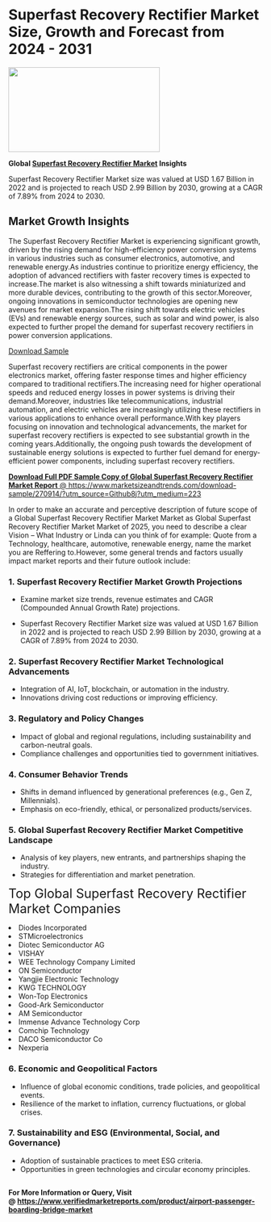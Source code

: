 <H1>Superfast Recovery Rectifier Market Size, Growth and Forecast from 2024 - 2031</H1><img class="aligncenter size-medium wp-image-584254" src="https://thirdeyenews.in/wp-content/uploads/2024/09/Global-Market-Research-300x168.jpeg" alt="" width="300" height="168" /><p><strong>Global&nbsp;<a href="https://www.marketsizeandtrends.com/download-sample/270914/?utm_source=Github8j?utm_medium=223">Superfast Recovery Rectifier Market</a> Insights</strong></p><p>Superfast Recovery Rectifier Market size was valued at USD 1.67 Billion in 2022 and is projected to reach USD 2.99 Billion by 2030, growing at a CAGR of 7.89% from 2024 to 2030.</p><p><h2>Market Growth Insights</h2> <p>The Superfast Recovery Rectifier Market is experiencing significant growth, driven by the rising demand for high-efficiency power conversion systems in various industries such as consumer electronics, automotive, and renewable energy.As industries continue to prioritize energy efficiency, the adoption of advanced rectifiers with faster recovery times is expected to increase.The market is also witnessing a shift towards miniaturized and more durable devices, contributing to the growth of this sector.Moreover, ongoing innovations in semiconductor technologies are opening new avenues for market expansion.The rising shift towards electric vehicles (EVs) and renewable energy sources, such as solar and wind power, is also expected to further propel the demand for superfast recovery rectifiers in power conversion applications.</p> <p><a href="#">Download Sample</a></p> <p>Superfast recovery rectifiers are critical components in the power electronics market, offering faster response times and higher efficiency compared to traditional rectifiers.The increasing need for higher operational speeds and reduced energy losses in power systems is driving their demand.Moreover, industries like telecommunications, industrial automation, and electric vehicles are increasingly utilizing these rectifiers in various applications to enhance overall performance.With key players focusing on innovation and technological advancements, the market for superfast recovery rectifiers is expected to see substantial growth in the coming years.Additionally, the ongoing push towards the development of sustainable energy solutions is expected to further fuel demand for energy-efficient power components, including superfast recovery rectifiers.</p> <p><a href="#"></p><p><span class=""><strong>Download Full PDF Sample Copy of Global Superfast Recovery Rectifier Market Report</strong> @ <a href="https://www.marketsizeandtrends.com/download-sample/270914/?utm_source=Github8j?utm_medium=223" target="_blank">https://www.marketsizeandtrends.com/download-sample/270914/?utm_source=Github8j?utm_medium=223</a></span></p><p>In order to make an accurate and perceptive description of future scope of a Global&nbsp;Superfast Recovery Rectifier Market Market as Global&nbsp;Superfast Recovery Rectifier Market Market of 2025, you need to describe a clear Vision &ndash; What Industry or Linda can you think of for example: Quote from a Technology, healthcare, automotive, renewable energy, name the market you are Reffering to.However, some general trends and factors usually impact market reports and their future outlook include:</p><h3>1.&nbsp;<strong>Superfast Recovery Rectifier Market Growth Projections</strong></h3><ul><li>Examine market size trends, revenue estimates and CAGR (Compounded Annual Growth Rate) projections.</li><li><p>Superfast Recovery Rectifier Market size was valued at USD 1.67 Billion in 2022 and is projected to reach USD 2.99 Billion by 2030, growing at a CAGR of 7.89% from 2024 to 2030.</p></li></ul><h3>2.&nbsp;<strong>Superfast Recovery Rectifier Market Technological Advancements</strong></h3><ul><li>Integration of AI, IoT, blockchain, or automation in the industry.</li><li>Innovations driving cost reductions or improving efficiency.</li></ul><h3>3.&nbsp;<strong>Regulatory and Policy Changes</strong></h3><ul><li>Impact of global and regional regulations, including sustainability and carbon-neutral goals.</li><li>Compliance challenges and opportunities tied to government initiatives.</li></ul><h3>4.&nbsp;<strong>Consumer Behavior Trends</strong></h3><ul><li>Shifts in demand influenced by generational preferences (e.g., Gen Z, Millennials).</li><li>Emphasis on eco-friendly, ethical, or personalized products/services.</li></ul><h3>5.&nbsp;<strong>Global Superfast Recovery Rectifier Market Competitive Landscape</strong></h3><ul><li>Analysis of key players, new entrants, and partnerships shaping the industry.</li><li>Strategies for differentiation and market penetration.</li></ul><p data-pm-slice="1 1 []"><span style="color: inherit; font-family: inherit; font-size: 25px;">Top Global Superfast Recovery Rectifier Market Companies</span></p><div class="" data-test-id=""><p><li>Diodes Incorporated</li><li> STMicroelectronics</li><li> Diotec Semiconductor AG</li><li> VISHAY</li><li> WEE Technology Company Limited</li><li> ON Semiconductor</li><li> Yangjie Electronic Technology</li><li> KWG TECHNOLOGY</li><li> Won-Top Electronics</li><li> Good-Ark Semiconductor</li><li> AM Semiconductor</li><li> Immense Advance Technology Corp</li><li> Comchip Technology</li><li> DACO Semiconductor Co</li><li> Nexperia</li></p></div><h3>6.&nbsp;<strong>Economic and Geopolitical Factors</strong></h3><ul><li>Influence of global economic conditions, trade policies, and geopolitical events.</li><li>Resilience of the market to inflation, currency fluctuations, or global crises.</li></ul><h3>7.&nbsp;<strong>Sustainability and ESG (Environmental, Social, and Governance)</strong></h3><ul><li>Adoption of sustainable practices to meet ESG criteria.</li><li>Opportunities in green technologies and circular economy principles.</li></ul><h2><strong style="font-size: 14px;">For More Information or Query, Visit @&nbsp;</strong><a style="background-color: #ffffff; font-size: 14px;" href="https://www.marketsizeandtrends.com/report/superfast-recovery-rectifier-market/" target="_blank">https://www.verifiedmarketreports.com/product/airport-passenger-boarding-bridge-market</a></h2>